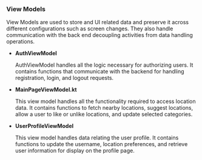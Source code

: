### View Models


View Models are used to store and UI related data and preserve it across different configurations such as screen changes. They also handle communication with the back end decoupling activities from data handling operations.


 - **AuthViewModel**
 
    AuthViewModel handles all the logic necessary for authorizing users. It contains functions that communicate with the backend for handling registration, login, and logout requests. 

 - **MainPageViewModel.kt**
    
    This view model handles all the functionality required to access location data. It contains functions to fetch nearby locations, suggest locations, allow a user to like or unlike locations, and update selected categories.

- **UserProfileViewModel**
    
    This view model handles data relating the user profile. It contains functions to update the username, location preferences, and retrieve user information for display on the profile page.



